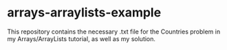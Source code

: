 # arrays-arraylists-example
This repository contains the necessary .txt file for the Countries problem in my Arrays/ArrayLists tutorial, as well as my solution.
